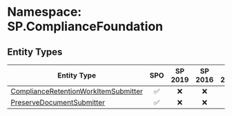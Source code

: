 # Namespace: SP.ComplianceFoundation

## Entity Types

Entity Type | SPO | SP 2019 | SP 2016 | SP 2013
----------|:---:|:-------:|:-------:|:-------:
[ComplianceRetentionWorkItemSubmitter](./EntityTypes/ComplianceRetentionWorkItemSubmitter.md) | ✅ | ❌ | ❌ | ❌
[PreserveDocumentSubmitter](./EntityTypes/PreserveDocumentSubmitter.md) | ✅ | ❌ | ❌ | ❌